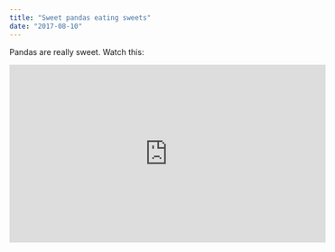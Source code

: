 ```yaml
---
title: "Sweet pandas eating sweets"
date: "2017-08-10"
---
```


Pandas are really sweet. Watch this:

<iframe width="560" height="315" src="https://www.youtube.com/embed/4n0xNbfJLR8" frameborder="0" allowfullscreen></iframe>
